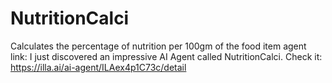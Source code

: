 # NutritionCalci
Calculates the percentage of nutrition per 100gm of the food item
agent link: I just discovered an impressive AI Agent called NutritionCalci. Check it: https://illa.ai/ai-agent/ILAex4p1C73c/detail
